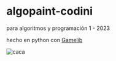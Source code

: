 # algopaint-codini

para algoritmos y programación 1 - 2023

hecho en python con [Gamelib](https://github.com/dessaya/python-gamelib)

![caca](https://github.com/ecodini/algopaint-codini/assets/104382992/a6a8955e-4da1-40e4-a20b-95c8e585af94)
